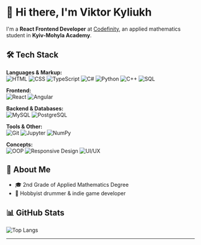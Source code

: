 # 👋 Hi there, I'm Viktor Kyliukh

I'm a **React Frontend Developer** at [Codefinity](https://codefinity.com), an applied mathematics student in **Kyiv-Mohyla Academy**.

## 🛠️ Tech Stack

**Languages & Markup:**  
![HTML](https://img.shields.io/badge/HTML-E34F26?style=flat-square&logo=html5&logoColor=white)
![CSS](https://img.shields.io/badge/CSS-1572B6?style=flat-square&logo=css3&logoColor=white)
![TypeScript](https://img.shields.io/badge/TypeScript-3178C6?style=flat-square&logo=typescript&logoColor=white)
![C#](https://img.shields.io/badge/C%23-239120?style=flat-square&logo=c-sharp&logoColor=white)
![Python](https://img.shields.io/badge/Python-3776AB?style=flat-square&logo=python&logoColor=white)
![C++](https://img.shields.io/badge/C++-00599C?style=flat-square&logo=c%2B%2B&logoColor=white)
![SQL](https://img.shields.io/badge/SQL-4479A1?style=flat-square&logo=sqlite&logoColor=white)

**Frontend:**  
![React](https://img.shields.io/badge/React-61DAFB?style=flat-square&logo=react&logoColor=black)
![Angular](https://img.shields.io/badge/Angular-DD0031?style=flat-square&logo=angular&logoColor=white)

**Backend & Databases:**  
![MySQL](https://img.shields.io/badge/MySQL-4479A1?style=flat-square&logo=mysql&logoColor=white)
![PostgreSQL](https://img.shields.io/badge/PostgreSQL-336791?style=flat-square&logo=postgresql&logoColor=white)

**Tools & Other:**  
![Git](https://img.shields.io/badge/Git-F05032?style=flat-square&logo=git&logoColor=white)
![Jupyter](https://img.shields.io/badge/Jupyter-F37626?style=flat-square&logo=jupyter&logoColor=white)
![NumPy](https://img.shields.io/badge/NumPy-013243?style=flat-square&logo=numpy&logoColor=white)

**Concepts:**  
![OOP](https://img.shields.io/badge/OOP-Programming-blue?style=flat-square)
![Responsive Design](https://img.shields.io/badge/Responsive--Design-4285F4?style=flat-square&logo=googlechrome&logoColor=white)
![UI/UX](https://img.shields.io/badge/UI%2FUX-Design-FF4088?style=flat-square&logo=figma&logoColor=white)

## 🚀 About Me

- 🎓 2nd Grade of Applied Mathematics Degree  
- 🥁 Hobbyist drummer & indie game developer  

## 📊 GitHub Stats

![Top Langs](https://github-readme-stats.vercel.app/api/top-langs/?username=vkyl&layout=compact&theme=default)

---
